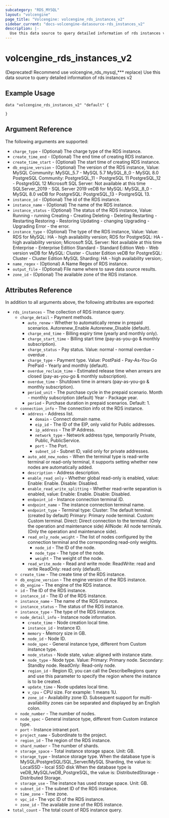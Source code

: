 ```yaml
---
subcategory: "RDS_MYSQL"
layout: "volcengine"
page_title: "Volcengine: volcengine_rds_instances_v2"
sidebar_current: "docs-volcengine-datasource-rds_instances_v2"
description: |-
  Use this data source to query detailed information of rds instances v2
---
```

# volcengine_rds_instances_v2
(Deprecated! Recommend use volcengine_rds_mysql_*** replace) Use this data source to query detailed information of rds instances v2
## Example Usage
```hcl
data "volcengine_rds_instances_v2" "default" {

}
```
## Argument Reference
The following arguments are supported:
* `charge_type` - (Optional) The charge type of the RDS instance.
* `create_time_end` - (Optional) The end time of creating RDS instance.
* `create_time_start` - (Optional) The start time of creating RDS instance.
* `db_engine_version` - (Optional) The version of the RDS instance, Value:
MySQL Community:
    MySQL_5.7 - MySQL 5.7
    MySQL_8_0 - MySQL 8.0
PostgreSQL Community:
    PostgreSQL_11 - PostgreSQL 11
    PostgreSQL_12 - PostgreSQL 12
Microsoft SQL Server: Not available at this time
    SQLServer_2019 - SQL Server 2019
veDB for MySQL:
    MySQL_8_0 - MySQL 8.0
veDB for PostgreSQL:
    PostgreSQL_13 - PostgreSQL 13.
* `instance_id` - (Optional) The id of the RDS instance.
* `instance_name` - (Optional) The name of the RDS instance.
* `instance_status` - (Optional) The status of the RDS instance, Value:
Running - running
Creating - Creating
Deleting - Deleting
Restarting - Restarting
Restoring - Restoring
Updating - changing
Upgrading - Upgrading
Error - the error.
* `instance_type` - (Optional) The type of the RDS instance, Value:
Value:
RDS for MySQL:
    HA - high availability version;
RDS for PostgreSQL:
    HA - high availability version;
Microsoft SQL Server: Not available at this time
    Enterprise - Enterprise Edition
    Standard - Standard Edition
    Web - Web version
veDB for MySQL:
    Cluster - Cluster Edition
veDB for PostgreSQL:
    Cluster - Cluster Edition
MySQL Sharding:
    HA - high availability version;.
* `name_regex` - (Optional) A Name Regex of RDS instance.
* `output_file` - (Optional) File name where to save data source results.
* `zone_id` - (Optional) The available zone of the RDS instance.

## Attributes Reference
In addition to all arguments above, the following attributes are exported:
* `rds_instances` - The collection of RDS instance query.
    * `charge_detail` - Payment methods.
        * `auto_renew` - Whether to automatically renew in prepaid scenarios.
Autorenew_Enable
Autorenew_Disable (default).
        * `charge_end_time` - Billing expiry time (yearly and monthly only).
        * `charge_start_time` - Billing start time (pay-as-you-go & monthly subscription).
        * `charge_status` - Pay status. Value:
normal - normal
overdue - overdue
.
        * `charge_type` - Payment type. Value:
PostPaid - Pay-As-You-Go
PrePaid - Yearly and monthly (default).
        * `overdue_reclaim_time` - Estimated release time when arrears are closed (pay-as-you-go & monthly subscription).
        * `overdue_time` - Shutdown time in arrears (pay-as-you-go & monthly subscription).
        * `period_unit` - The purchase cycle in the prepaid scenario.
Month - monthly subscription (default)
Year - Package year.
        * `period` - Purchase duration in prepaid scenarios. Default: 1.
    * `connection_info` - The connection info ot the RDS instance.
        * `address` - Address list.
            * `domain` - Connect domain name.
            * `eip_id` - The ID of the EIP, only valid for Public addresses.
            * `ip_address` - The IP Address.
            * `network_type` - Network address type, temporarily Private, Public, PublicService.
            * `port` - The Port.
            * `subnet_id` - Subnet ID, valid only for private addresses.
        * `auto_add_new_nodes` - When the terminal type is read-write terminal or read-only terminal, it supports setting whether new nodes are automatically added.
        * `description` - Address description.
        * `enable_read_only` - Whether global read-only is enabled, value: Enable: Enable. Disable: Disabled.
        * `enable_read_write_splitting` - Whether read-write separation is enabled, value: Enable: Enable. Disable: Disabled.
        * `endpoint_id` - Instance connection terminal ID.
        * `endpoint_name` - The instance connection terminal name.
        * `endpoint_type` - Terminal type:
Cluster: The default terminal. (created by default)
Primary: Primary node terminal.
Custom: Custom terminal.
Direct: Direct connection to the terminal. (Only the operation and maintenance side)
AllNode: All node terminals. (Only the operation and maintenance side).
        * `read_only_node_weight` - The list of nodes configured by the connection terminal and the corresponding read-only weights.
            * `node_id` - The ID of the node.
            * `node_type` - The type of the node.
            * `weight` - The weight of the node.
        * `read_write_mode` - Read and write mode:
ReadWrite: read and write
ReadOnly: read only (default).
    * `create_time` - The create time of the RDS instance.
    * `db_engine_version` - The engine version of the RDS instance.
    * `db_engine` - The engine of the RDS instance.
    * `id` - The ID of the RDS instance.
    * `instance_id` - The ID of the RDS instance.
    * `instance_name` - The name of the RDS instance.
    * `instance_status` - The status of the RDS instance.
    * `instance_type` - The type of the RDS instance.
    * `node_detail_info` - Instance node information.
        * `create_time` - Node creation local time.
        * `instance_id` - Instance ID.
        * `memory` - Memory size in GB.
        * `node_id` - Node ID.
        * `node_spec` - General instance type, different from Custom instance type.
        * `node_status` - Node state, value: aligned with instance state.
        * `node_type` - Node type. Value: Primary: Primary node.
Secondary: Standby node.
ReadOnly: Read-only node.
        * `region_id` - Region ID, you can call the DescribeRegions query and use this parameter to specify the region where the instance is to be created.
        * `update_time` - Node updates local time.
        * `v_cpu` - CPU size. For example: 1 means 1U.
        * `zone_id` - Availability zone ID. Subsequent support for multi-availability zones can be separated and displayed by an English colon.
    * `node_number` - The number of nodes.
    * `node_spec` - General instance type, different from Custom instance type.
    * `port` - Instance intranet port.
    * `project_name` - Subordinate to the project.
    * `region_id` - The region of the RDS instance.
    * `shard_number` - The number of shards.
    * `storage_space` - Total instance storage space. Unit: GB.
    * `storage_type` - Instance storage type. When the database type is MySQL/PostgreSQL/SQL_Server/MySQL Sharding, the value is:
LocalSSD - local SSD disk
When the database type is veDB_MySQL/veDB_PostgreSQL, the value is:
DistributedStorage - Distributed Storage.
    * `storage_use` - The instance has used storage space. Unit: GB.
    * `subnet_id` - The subnet ID of the RDS instance.
    * `time_zone` - Time zone.
    * `vpc_id` - The vpc ID of the RDS instance.
    * `zone_id` - The available zone of the RDS instance.
* `total_count` - The total count of RDS instance query.


